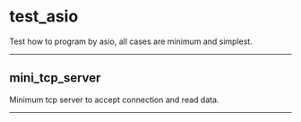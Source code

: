 # test_asio
Test how to program by asio, all cases are  minimum and simplest.

***

## mini_tcp_server
Minimum tcp server to accept connection and read data.

***